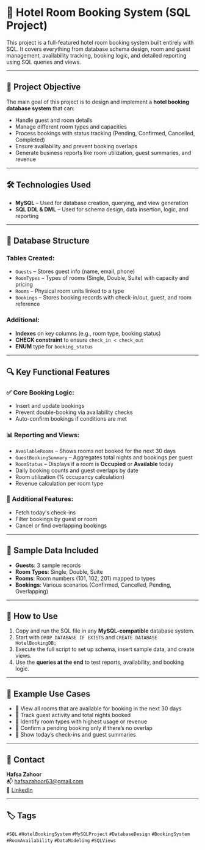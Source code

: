 # 🏨 Hotel Room Booking System (SQL Project)

This project is a full-featured hotel room booking system built entirely with SQL. It covers everything from database schema design, room and guest management, availability tracking, booking logic, and detailed reporting using SQL queries and views.

---

## 📌 Project Objective

The main goal of this project is to design and implement a **hotel booking database system** that can:
- Handle guest and room details
- Manage different room types and capacities
- Process bookings with status tracking (Pending, Confirmed, Cancelled, Completed)
- Ensure availability and prevent booking overlaps
- Generate business reports like room utilization, guest summaries, and revenue

---

## 🛠️ Technologies Used

- **MySQL** – Used for database creation, querying, and view generation
- **SQL DDL & DML** – Used for schema design, data insertion, logic, and reporting

---

## 🧱 Database Structure

### Tables Created:
- `Guests` – Stores guest info (name, email, phone)
- `RoomTypes` – Types of rooms (Single, Double, Suite) with capacity and pricing
- `Rooms` – Physical room units linked to a type
- `Bookings` – Stores booking records with check-in/out, guest, and room reference

### Additional:
- **Indexes** on key columns (e.g., room type, booking status)
- **CHECK constraint** to ensure `check_in < check_out`
- **ENUM** type for `booking_status`

---

## 🔍 Key Functional Features

### ✅ Core Booking Logic:
- Insert and update bookings
- Prevent double-booking via availability checks
- Auto-confirm bookings if conditions are met

### 📊 Reporting and Views:
- `AvailableRooms` – Shows rooms not booked for the next 30 days
- `GuestBookingSummary` – Aggregates total nights and bookings per guest
- `RoomStatus` – Displays if a room is **Occupied** or **Available** today
- Daily booking counts and guest overlaps by date
- Room utilization (% occupancy calculation)
- Revenue calculation per room type

### 📌 Additional Features:
- Fetch today's check-ins
- Filter bookings by guest or room
- Cancel or find overlapping bookings

---

## 📂 Sample Data Included

- **Guests**: 3 sample records
- **Room Types**: Single, Double, Suite
- **Rooms**: Room numbers (101, 102, 201) mapped to types
- **Bookings**: Various scenarios (Confirmed, Cancelled, Pending, Overlapping)

---

## 🚀 How to Use

1. Copy and run the SQL file in any **MySQL-compatible** database system.
2. Start with `DROP DATABASE IF EXISTS` and `CREATE DATABASE HotelBookingDB;`
3. Execute the full script to set up schema, insert sample data, and create views.
4. Use the **queries at the end** to test reports, availability, and booking logic.

---

## 📌 Example Use Cases

- 🔹 View all rooms that are available for booking in the next 30 days  
- 🔹 Track guest activity and total nights booked  
- 🔹 Identify room types with highest usage or revenue  
- 🔹 Confirm a pending booking only if there’s no overlap  
- 🔹 Show today’s check-ins and guest summaries

---

## 📧 Contact

**Hafsa Zahoor**  
📬 [hafsazahoor63@gmail.com](mailto:hafsazahoor63@gmail.com)  
🔗 [LinkedIn](https://www.linkedin.com/in/hafsa-zahoor-6a4b01373?utm_source=share&utm_campaign=share_via&utm_content=profile&utm_medium=ios_app)

---

## 🏷️ Tags

`#SQL` `#HotelBookingSystem` `#MySQLProject` `#DatabaseDesign` `#BookingSystem` `#RoomAvailability` `#DataModeling` `#SQLViews`

